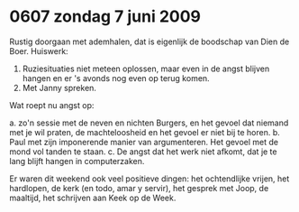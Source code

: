 # 0607 zondag 7 juni 2009
Rustig doorgaan met ademhalen, dat is eigenlijk de boodschap van Dien de Boer. Huiswerk: 

1. Ruziesituaties niet meteen oplossen, maar even in de angst blijven hangen en er 's avonds nog even op terug komen. 
2. Met Janny spreken. 

Wat roept nu angst op: 

a. zo'n sessie met de neven en nichten Burgers, en het gevoel dat niemand met je wil praten, de machteloosheid en het gevoel er niet bij te horen. 
b. Paul met zijn imponerende manier van argumenteren. Het gevoel met de mond vol tanden te staan. 
c. De angst dat het werk niet afkomt, dat je te lang blijft hangen in computerzaken. 

Er waren dit weekend ook veel positieve dingen: het ochtendlijke vrijen, het hardlopen, de kerk (en todo, amar y servir), het gesprek met Joop, de maaltijd, het schrijven aan Keek op de Week.